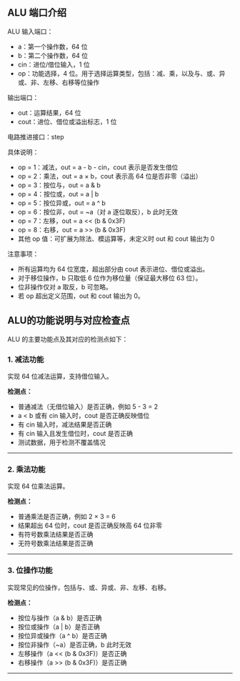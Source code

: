 ## ALU 端口介绍

ALU 输入端口：
- a：第一个操作数，64 位
- b：第二个操作数，64 位
- cin：进位/借位输入，1 位
- op：功能选择，4 位。用于选择运算类型，包括：减、乘，以及与、或、异或、非、左移、右移等位操作

输出端口：
- out：运算结果，64 位
- cout：进位、借位或溢出标志，1 位

电路推进接口：step

具体说明：
- op = 1：减法，out = a - b - cin，cout 表示是否发生借位
- op = 2：乘法，out = a × b，cout 表示高 64 位是否非零（溢出）
- op = 3：按位与，out = a & b
- op = 4：按位或，out = a | b
- op = 5：按位异或，out = a ^ b
- op = 6：按位非，out = ~a（对 a 逐位取反），b 此时无效
- op = 7：左移，out = a << (b & 0x3F)
- op = 8：右移，out = a >> (b & 0x3F)
- 其他 op 值：可扩展为除法、模运算等，未定义时 out 和 cout 输出为 0

注意事项：
- 所有运算均为 64 位宽度，超出部分由 cout 表示进位、借位或溢出。
- 对于移位操作，b 只取低 6 位作为移位量（保证最大移位 63 位）。
- 位非操作仅对 a 取反，b 可忽略。
- 若 op 超出定义范围，out 和 cout 输出为 0。

## ALU的功能说明与对应检查点

ALU 的主要功能点及其对应的检测点如下：

<FG-SIMPLE>

### 1. 减法功能 <FC-SUB>
实现 64 位减法运算，支持借位输入。

**检测点：**
- <CK-NORM> 普通减法（无借位输入）是否正确，例如 5 - 3 = 2
- <CK-BORROW> a < b 或有 cin 输入时，cout 是否正确反映借位
- <CK-CIN-NORM> 有 cin 输入时，减法结果是否正确
- <CK-CIN-BORROW> 有 cin 输入且发生借位时，cout 是否正确
- <CK-UN-COVERED> 测试数据，用于检测不覆盖情况

---

<FG-HARD>

### 2. 乘法功能 <FC-MUL>
实现 64 位乘法运算。

**检测点：**
- <CK-NORM> 普通乘法是否正确，例如 2 × 3 = 6
- <CK-OVERFLOW> 结果超出 64 位时，cout 是否正确反映高 64 位非零
- <CK-SIGNED> 有符号数乘法结果是否正确
- <CK-UNSIGNED> 无符号数乘法结果是否正确

---

### 3. 位操作功能 <FC-BITOP>
实现常见的位操作，包括与、或、异或、非、左移、右移。

**检测点：**
- <CK-AND> 按位与操作（a & b）是否正确
- <CK-OR> 按位或操作（a | b）是否正确
- <CK-XOR> 按位异或操作（a ^ b）是否正确
- <CK-NOT> 按位非操作（~a）是否正确，b 此时无效
- <CK-SHL> 左移操作（a << (b & 0x3F)）是否正确
- <CK-SHR> 右移操作（a >> (b & 0x3F)）是否正确

---
